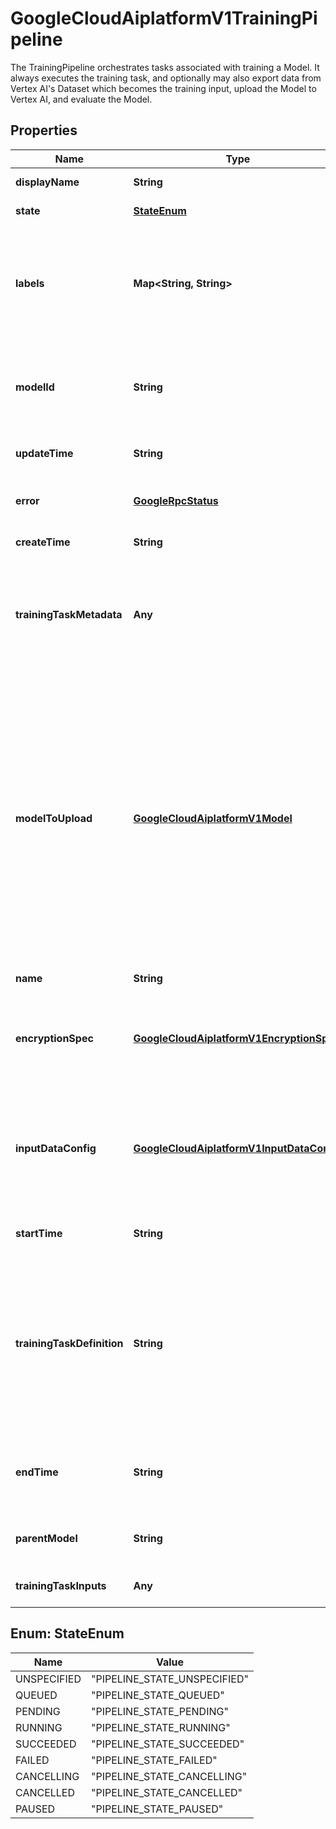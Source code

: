 

# GoogleCloudAiplatformV1TrainingPipeline

The TrainingPipeline orchestrates tasks associated with training a Model. It always executes the training task, and optionally may also export data from Vertex AI's Dataset which becomes the training input, upload the Model to Vertex AI, and evaluate the Model.

## Properties

| Name | Type | Description | Notes |
|------------ | ------------- | ------------- | -------------|
|**displayName** | **String** | Required. The user-defined name of this TrainingPipeline. |  [optional] |
|**state** | [**StateEnum**](#StateEnum) | Output only. The detailed state of the pipeline. |  [optional] [readonly] |
|**labels** | **Map&lt;String, String&gt;** | The labels with user-defined metadata to organize TrainingPipelines. Label keys and values can be no longer than 64 characters (Unicode codepoints), can only contain lowercase letters, numeric characters, underscores and dashes. International characters are allowed. See https://goo.gl/xmQnxf for more information and examples of labels. |  [optional] |
|**modelId** | **String** | Optional. The ID to use for the uploaded Model, which will become the final component of the model resource name. This value may be up to 63 characters, and valid characters are &#x60;[a-z0-9_-]&#x60;. The first character cannot be a number or hyphen. |  [optional] |
|**updateTime** | **String** | Output only. Time when the TrainingPipeline was most recently updated. |  [optional] [readonly] |
|**error** | [**GoogleRpcStatus**](GoogleRpcStatus.md) | Output only. Only populated when the pipeline&#39;s state is &#x60;PIPELINE_STATE_FAILED&#x60; or &#x60;PIPELINE_STATE_CANCELLED&#x60;. |  [optional] [readonly] |
|**createTime** | **String** | Output only. Time when the TrainingPipeline was created. |  [optional] [readonly] |
|**trainingTaskMetadata** | **Any** | Output only. The metadata information as specified in the training_task_definition&#39;s &#x60;metadata&#x60;. This metadata is an auxiliary runtime and final information about the training task. While the pipeline is running this information is populated only at a best effort basis. Only present if the pipeline&#39;s training_task_definition contains &#x60;metadata&#x60; object. |  [optional] [readonly] |
|**modelToUpload** | [**GoogleCloudAiplatformV1Model**](GoogleCloudAiplatformV1Model.md) | Describes the Model that may be uploaded (via ModelService.UploadModel) by this TrainingPipeline. The TrainingPipeline&#39;s training_task_definition should make clear whether this Model description should be populated, and if there are any special requirements regarding how it should be filled. If nothing is mentioned in the training_task_definition, then it should be assumed that this field should not be filled and the training task either uploads the Model without a need of this information, or that training task does not support uploading a Model as part of the pipeline. When the Pipeline&#39;s state becomes &#x60;PIPELINE_STATE_SUCCEEDED&#x60; and the trained Model had been uploaded into Vertex AI, then the model_to_upload&#39;s resource name is populated. The Model is always uploaded into the Project and Location in which this pipeline is. |  [optional] |
|**name** | **String** | Output only. Resource name of the TrainingPipeline. |  [optional] [readonly] |
|**encryptionSpec** | [**GoogleCloudAiplatformV1EncryptionSpec**](GoogleCloudAiplatformV1EncryptionSpec.md) | Customer-managed encryption key spec for a TrainingPipeline. If set, this TrainingPipeline will be secured by this key. Note: Model trained by this TrainingPipeline is also secured by this key if model_to_upload is not set separately. |  [optional] |
|**inputDataConfig** | [**GoogleCloudAiplatformV1InputDataConfig**](GoogleCloudAiplatformV1InputDataConfig.md) | Specifies Vertex AI owned input data that may be used for training the Model. The TrainingPipeline&#39;s training_task_definition should make clear whether this config is used and if there are any special requirements on how it should be filled. If nothing about this config is mentioned in the training_task_definition, then it should be assumed that the TrainingPipeline does not depend on this configuration. |  [optional] |
|**startTime** | **String** | Output only. Time when the TrainingPipeline for the first time entered the &#x60;PIPELINE_STATE_RUNNING&#x60; state. |  [optional] [readonly] |
|**trainingTaskDefinition** | **String** | Required. A Google Cloud Storage path to the YAML file that defines the training task which is responsible for producing the model artifact, and may also include additional auxiliary work. The definition files that can be used here are found in gs://google-cloud-aiplatform/schema/trainingjob/definition/. Note: The URI given on output will be immutable and probably different, including the URI scheme, than the one given on input. The output URI will point to a location where the user only has a read access. |  [optional] |
|**endTime** | **String** | Output only. Time when the TrainingPipeline entered any of the following states: &#x60;PIPELINE_STATE_SUCCEEDED&#x60;, &#x60;PIPELINE_STATE_FAILED&#x60;, &#x60;PIPELINE_STATE_CANCELLED&#x60;. |  [optional] [readonly] |
|**parentModel** | **String** | Optional. When specify this field, the &#x60;model_to_upload&#x60; will not be uploaded as a new model, instead, it will become a new version of this &#x60;parent_model&#x60;. |  [optional] |
|**trainingTaskInputs** | **Any** | Required. The training task&#39;s parameter(s), as specified in the training_task_definition&#39;s &#x60;inputs&#x60;. |  [optional] |



## Enum: StateEnum

| Name | Value |
|---- | -----|
| UNSPECIFIED | &quot;PIPELINE_STATE_UNSPECIFIED&quot; |
| QUEUED | &quot;PIPELINE_STATE_QUEUED&quot; |
| PENDING | &quot;PIPELINE_STATE_PENDING&quot; |
| RUNNING | &quot;PIPELINE_STATE_RUNNING&quot; |
| SUCCEEDED | &quot;PIPELINE_STATE_SUCCEEDED&quot; |
| FAILED | &quot;PIPELINE_STATE_FAILED&quot; |
| CANCELLING | &quot;PIPELINE_STATE_CANCELLING&quot; |
| CANCELLED | &quot;PIPELINE_STATE_CANCELLED&quot; |
| PAUSED | &quot;PIPELINE_STATE_PAUSED&quot; |



